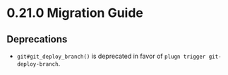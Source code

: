 # 0.21.0 Migration Guide

## Deprecations

- `git#git_deploy_branch()` is deprecated in favor of `plugn trigger git-deploy-branch`.
